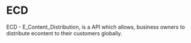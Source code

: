 # ECD
ECD - E_Content_Distribution, is a API which allows, business owners to distribute econtent to their customers globally.
